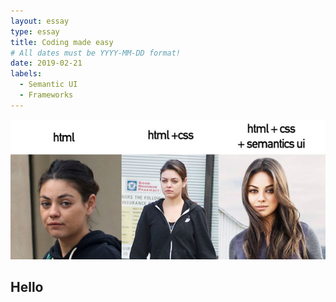 ```yaml
---
layout: essay
type: essay
title: Coding made easy
# All dates must be YYYY-MM-DD format!
date: 2019-02-21
labels:
  - Semantic UI
  - Frameworks
---
```


<img class="ui medium right floated rounded image" src="../images/semanticsui.jpg"> 

## Hello
